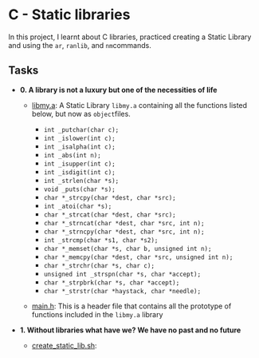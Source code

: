 
# **C - Static libraries**
In this project, I learnt about C libraries, practiced creating a Static Library and using the `ar`, `ranlib`, and `nm`commands.
## Tasks
- **0. A library is not a luxury but one of the necessities of life**
  - [libmy.a](./libmy.a): A Static Library `libmy.a` containing all the functions listed below, but now as `object`files.
    * `int _putchar(char c);`
    * `int _islower(int c);`
    * `int _isalpha(int c);`
    * `int _abs(int n);`
    * `int _isupper(int c);`
    * `int _isdigit(int c);`
    * `int _strlen(char *s);`
    * `void _puts(char *s);`
    * `char *_strcpy(char *dest, char *src);`
    * `int _atoi(char *s);`
    * `char *_strcat(char *dest, char *src);`
    * `char *_strncat(char *dest, char *src, int n);`
    * `char *_strncpy(char *dest, char *src, int n);`
    * `int _strcmp(char *s1, char *s2);`
    * `char *_memset(char *s, char b, unsigned int n);`
    * `char *_memcpy(char *dest, char *src, unsigned int n);`
    * `char *_strchr(char *s, char c);`
    * `unsigned int _strspn(char *s, char *accept);`
    * `char *_strpbrk(char *s, char *accept);`
    * `char *_strstr(char *haystack, char *needle);`

   - [main.h](./main.h): This is a header file that contains all the prototype of functions included in the `libmy.a` library

- **1. Without libraries what have we? We have no past and no future**
  - [create_static_lib.sh](./create_static_lib.sh):









 

















